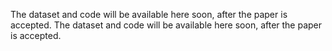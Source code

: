 The dataset and code will be available here soon, after the paper is accepted. 
The dataset and code will be available here soon, after the paper is accepted.

